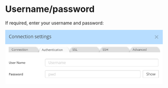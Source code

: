 # Username/password

If required, enter your username and password:&nbsp;

![ScyllaDB authentication](<lib/ScyllaDB%20authentication.png>)

